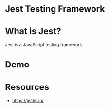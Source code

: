 # Jest Testing Framework

# What is Jest?

Jest is a JavaScript testing framework.

# Demo

# Resources

* https://jestjs.io/
